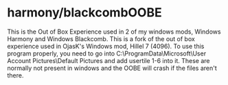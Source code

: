 # harmony/blackcombOOBE
 This is the Out of Box Experience used in 2 of my windows mods, Windows Harmony and Windows Blackcomb. This is a fork of the out of box experience used in OjasK's Windows mod, Hillel 7 (4096). To use this program properly, you need to go into C:\ProgramData\Microsoft\User Account Pictures\Default Pictures and add usertile 1-6 into it. These are normally not present in windows and the OOBE will crash if the files aren't there.  
